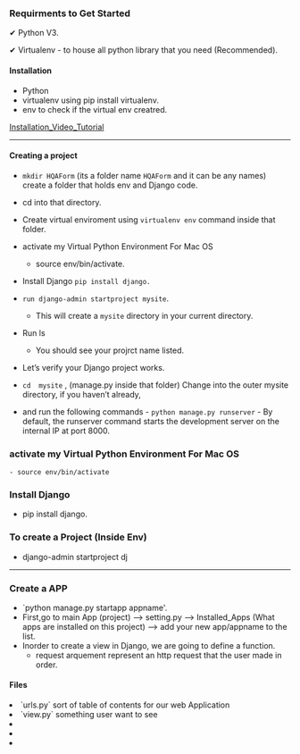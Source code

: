 ### Requirments to Get Started
 <p>✔ Python V3. </p>
 <p>✔ Virtualenv - to house all python library that you need (Recommended).  </p>
 
 #### Installation
 -   Python
 -   virtualenv using pip install virtualenv.
   -  env to check if the virtual env creatred.
   
  [Installation_Video_Tutorial](https://www.youtube.com/watch?v=IMG4r03G6g8) 
 
--- 
#### Creating a project
  - `mkdir HQAForm` (its a folder name `HQAForm` and it can be any names) create a folder that holds env and Django code.
  - cd into that directory. 
  - Create virtual enviroment using `virtualenv env` command inside that folder.
  - activate my Virtual Python Environment For Mac OS    
       - source env/bin/activate.
  - Install Django  `pip install django.` 
  - `run django-admin startproject mysite`.
    - This will create a `mysite` directory in your current directory.
  
  - Run ls
      -  You should see your projrct name listed.
   
  - Let’s verify your Django project works. 
   - `cd  mysite` , (manage.py  inside that folder) Change into the outer mysite directory, if you haven’t already,
  -  and run the following commands
    -   `python manage.py runserver`
    -   By default, the runserver command starts the development server on the internal IP at port 8000.


### activate my Virtual Python Environment For Mac OS    
    - source env/bin/activate    

### Install Django
  - pip install django.

### To create a Project (Inside Env)
  - django-admin startproject dj 

---


### Create a APP
 - `python manage.py startapp appname'.
 -  First,go to main App (project) --> setting.py --> Installed_Apps (What apps are installed on this project) --> add  your new app/appname to the list.
 - Inorder to create a view in Django, we are going to define a function.
   -  request arquement represent an http request that the user made in order.  


#### Files
<li> `urls.py` sort of table of contents for our web Application</li>
<li>`view.py` something user want to see </li>
<li> </li>
<li> </li>
<li> </li>

